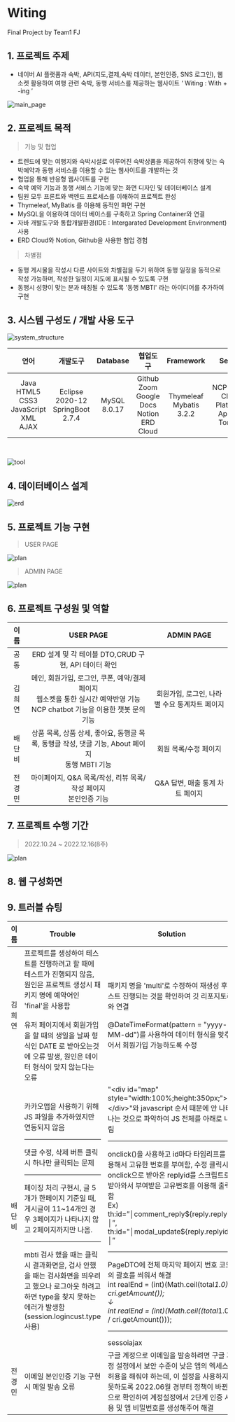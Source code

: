 # Witing
Final Project by Team1 FJ

## 1. 프로젝트 주제
- 네이버 AI 플랫폼과 숙박, API(지도,결제,숙박 데이터, 본인인증, SNS 로그인), 웹소켓 활용하여 여행 관련 숙박, 동행 서비스를 제공하는 웹사이트 ‘ Witing : With + -ing ’

![main_page](witing/src/main/resources/static/images/readme/main_page.png)


## 2. 프로젝트 목적
> 기능 및 협업 <br>
- 트렌드에 맞는 여행지와 숙박시설로 이루어진 숙박상품을 제공하여 취향에 맞는 숙박예약과 동행 서비스를 이용할 수 있는 웹사이트를 개발하는 것 
- 협업을 통해 반응형 웹사이트를 구현
- 숙박 예약 기능과 동행 서비스 기능에 맞는 화면 디자인 및 데이터베이스 설계
- 팀원 모두 프론트와 백엔드 프로세스를 이해하여 프로젝트 완성
- Thymeleaf, MyBatis 를 이용해 동적인 화면 구현
- MySQL을 이용하여 데이터 베이스를 구축하고 Spring Container와 연결
- 자바 개발도구와 통합개발환경(IDE : Intergarated Development Environment) 사용
- ERD Cloud와 Notion, Github을 사용한 협업 경험
> 차별점 <br>
- 동행 게시물을 작성시 다른 사이트와 차별점을 두기 위하여 동행 일정을 동적으로 작성 가능하며, 작성한 일정이 지도에 표시될 수 있도록 구현
- 동행시 성향이 맞는 분과 매칭될 수 있도록 '동행 MBTI' 라는 아이디어를 추가하여 구현



## 3. 시스템 구성도 / 개발 사용 도구
![system_structure](witing/src/main/resources/static/images/readme/system_structure.png)

|                            언어                            |                 개발도구                  |    Database    |                           협업도구                           |          Framework          |         Server          |
|:--------------------------------------------------------:|:-------------------------------------:|:--------------:|:--------------------------------------------------------:|:---------------------------:|:-----------------------:|
| Java<br/>HTML5<br/>CSS3<br/>JavaScript<br/>XML<br/>AJAX  | Eclipse 2020-12<br/>SpringBoot 2.7.4  |  MySQL 8.0.17  | Github<br/>Zoom<br/>Google Docs<br/>Notion<br/>ERD Cloud | Thymeleaf<br/>Mybatis 3.2.2 | NCP(Naver Cloud Platform)<br/>Apache Tomcat |

<br>

![tool](witing/src/main/resources/static/images/readme/tool.jpg)


## 4. 데이터베이스 설계
![erd](witing/src/main/resources/static/images/readme/erd.jpg)



## 5. 프로젝트 기능 구현
> USER PAGE <br>

![plan](witing/src/main/resources/static/images/readme/user_page.png)

> ADMIN PAGE <br>

![plan](witing/src/main/resources/static/images/readme/admin_page.png)

## 6. 프로젝트 구성원 및 역할
| 이름 |                                      <center>USER PAGE                                      |<center>ADMIN PAGE|
| :---: |:-------------------------------------------------------------------------------------------:|:---:|
|공통|                       <center>ERD 설계 및 각 테이블 DTO,CRUD 구현, API 데이터 확인                        |
|김희연| <center>메인, 회원가입, 로그인, 쿠폰, 예약/결제 페이지<br>웹소켓을 통한 실시간 예약반영 기능<br>NCP chatbot 기능을 이용한 챗봇 문의 기능 |회원가입, 로그인, 나라별 수요 통계차트 페이지|
|배단비|          <center>상품 목록, 상품 상세, 좋아요, 동행글 목록, 동행글 작성, 댓글 기능, About 페이지<br>동행 MBTI 기능          |회원 목록/수정 페이지|
|전경민|                      <center>마이페이지, Q&A 목록/작성, 리뷰 목록/작성 페이지<br>본인인증 기능                      |Q&A 답변, 매출 통계 차트 페이지|



## 7. 프로젝트 수행 기간
> 2022.10.24 ~ 2022.12.16(8주)

![plan](witing/src/main/resources/static/images/readme/plan.png)


## 8. 웹 구성화면


## 9. 트러블 슈팅
| 이름 | <center>Trouble                                                                                                                                                                                                                                                 | <center>Solution                                                                                                                                                                                                                                                                                                                                                                                                                                                                                                   |
| :---: |-----------------------------------------------------------------------------------------------------------------------------------------------------------------------------------------------------------------------------------------------------------------|--------------------------------------------------------------------------------------------------------------------------------------------------------------------------------------------------------------------------------------------------------------------------------------------------------------------------------------------------------------------------------------------------------------------------------------------------------------------------------------------------------------------|
|김희연| 프로젝트를 생성하여 테스트를 진행하려고 할 때에 테스트가 진행되지 않음, 원인은 프로젝트 생성시 패키지 명에 예약어인 'final'을 사용함<br><br>유저 페이지에서 회원가입을 할 때의 생일을 날짜 형식인 DATE 로 받아오는것에 오류 발생, 원인은 데이터 형식이 맞지 않는다는 오류                                                                                                | 패키지 명을 'multi'로 수정하여 재생성 후 테스트 진행되는 것을 확인하여 깃 리포지토리와 연결<br><br>@DateTimeFormat(pattern = "yyyy-MM-dd")를 사용하여 데이터 형식을 맞추어서 회원가입 가능하도록 수정                                                                                                                                                                                                                                                                                                                                                                            |
|배단비| 카카오맵을 사용하기 위해 JS 파일을 추가하였지만 연동되지 않음<hr>댓글 수정, 삭제 버튼 클릭시 하나만 클릭되는 문제<hr>페이징 처리 구현시, 글 5개가 한페이지 기준일 때, 게시글이 11~14개인 경우 3페이지가 나타나지 않고 2페이지까지만 나옴.<hr>mbti 검사 했을 때는 클릭시 결과화면을, 검사 안했을 때는 검사화면을 띄우려고 했으나 로그아웃 하려고 하면 type을 찾지 못하는 에러가 발생함(session.logincust.type 사용) | "\<div id="map" style="width:100%;height:350px;"\>\</div\>"와 javascript 순서 때문에 안 나타나는 것으로 파악하여 JS 전체를 아래로 내림<hr>onclick()을 사용하고 id마다 타임리프를 이용해서 고유한 번호를 부여함, 수정 클릭시 onclick으로 받아온 replyid를 스크립트로 받아와서 부여받은 고유번호를 이용해 출력함<br/>Ex) th:id=”│comment_reply${reply.replyid}│”, th:id="│modal_update${reply.replyid}│”<hr>PageDTO에 전체 마지막 페이지 번호 코드의 괄호를 씌워서 해결 <br/>int realEnd = (int)(Math.ceil(total*1.0) / cri.getAmount());<br/>↓<br/>int realEnd = (int)(Math.ceil((total*1.0) / cri.getAmount()));<hr>sessoiajax |
|전경민| 이메일 본인인증 기능 구현 시 메일 발송 오류                                                                                                                                                                                                                                       | 구글 계정으로 이메일을 발송하려면 구글 계정 설정에서 보안 수준이 낮은 앱의 엑세스 허용을 해줘야 하는데, 이 설정을 사용하지 못하도록 2022.06월 경부터 정책이 바뀐것으로 확인하여 계정설정에서 2단계 인증 사용 및 앱 비밀번호를 생성해주어 해결                                                                                                                                                                                                                                                                                                                                                                        |
